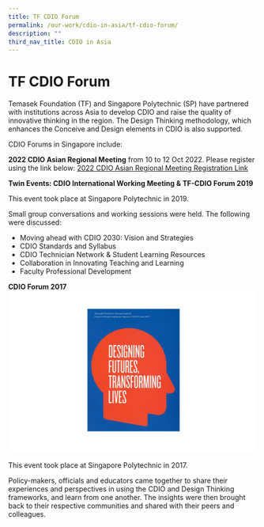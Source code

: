 ```yaml
---
title: TF CDIO Forum
permalink: /our-work/cdio-in-asia/tf-cdio-forum/
description: ""
third_nav_title: CDIO in Asia
---
```

# TF CDIO Forum

Temasek Foundation (TF) and Singapore Polytechnic (SP) have partnered with institutions across Asia to develop CDIO and raise the quality of innovative thinking in the region. The Design Thinking methodology, which enhances the Conceive and Design elements in CDIO is also supported.

CDIO Forums in Singapore include:

**2022 CDIO Asian Regional Meeting** from 10 to 12 Oct 2022. Please register using the link below:
[2022 CDIO Asian Regional Meeting Registration Link](https://spi.edu.sg/upcoming-events/)


**Twin Events: CDIO International Working Meeting & TF-CDIO Forum 2019**

This event took place at Singapore Polytechnic in 2019.

Small group conversations and working sessions were held. The following were discussed:

* Moving ahead with CDIO 2030: Vision and Strategies
* CDIO Standards and Syllabus
* CDIO Technician Network & Student Learning Resources
* Collaboration in Innovating Teaching and Learning
* Faculty Professional Development


**CDIO Forum 2017**
![](/images/cdio2017%20-%20small.jpg)

This event took place at Singapore Polytechnic in 2017.

Policy-makers, officials and educators came together to share their experiences and perspectives in using the CDIO and Design Thinking frameworks, and learn from one another. The insights were then brought back to their respective communities and shared with their peers and colleagues.